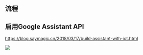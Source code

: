 
## 流程

## 启用Google Assistant API
https://blog.saymagic.cn/2018/03/17/build-assistant-with-iot.html

![](https://upload-images.jianshu.io/upload_images/7004853-cd14228960c1473d.png?imageMogr2/auto-orient/strip%7CimageView2/2/w/1240)
